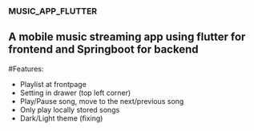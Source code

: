 ### MUSIC_APP_FLUTTER

## A mobile music streaming app using flutter for frontend and Springboot for backend

#Features:
- Playlist at frontpage
- Setting in drawer (top left corner)
- Play/Pause song, move to the next/previous song
- Only play locally stored songs
- Dark/Light theme (fixing)


